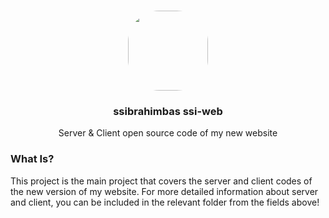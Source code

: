 <p align="center"><br><img src="https://avatars.githubusercontent.com/u/76786120?v=4" width="128" height="128" style="border-radius: 50px;" /></p>
<h3 align="center">ssibrahimbas ssi-web</h3>
<p align="center">
  Server & Client open source code of my new website
</p>

### What Is?

This project is the main project that covers the server and client codes of the new version of my website. For more detailed information about server and client, you can be included in the relevant folder from the fields above!